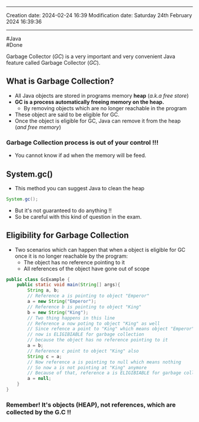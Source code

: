 

----
Creation date: 2024-02-24 16:39
Modification date: Saturday 24th February 2024 16:39:36

----

#Java  
#Done 

Garbage Collector (*GC*) is a very important and very convenient Java feature called Garbage Collector (*GC*).

## What is Garbage Collection?
- All Java objects are stored in programs memory **heap** (*a.k.a free store*)
- **GC is a process automatically freeing memory on the heap.**
	- By removing objects which are no longer reachable in the program
- These object are said to be eligible for GC.
- Once the object is eligible for GC, Java can remove it from the heap (*and free memory*)
### Garbage Collection process is out of your control !!!
- You cannot know if ad when the memory will be feed.

## System.gc()
- This method you can suggest Java to clean the heap
```java
System.gc();
```
- But it's not guaranteed to do anything !!
- So be careful with this kind of question in the exam.

## Eligibility for Garbage Collection

- Two scenarios which can happen that when a object is eligible for GC once it is no longer reachable by the program:
	- The object has no reference pointing to it
	- All references of the object have gone out of scope
```java
public class GcExample {
	public static void main(String[] args){
		String a, b;
		// Reference a is pointing to object "Emperor"
		a = new String("Emperor");
		// Reference b is pointing to object "King"
		b = new String("King");
		// Two thing happens in this line
		// Reference a now poting to object "King" as well
		// Since refence a point to "King" which means object "Emperor"
		// now is ELIGIBIABLE for garbage collection
		// because the object has no reference pointing to it
		a = b;
		// Reference c point to object "King" also
		String c = a;
		// Now reference a is pointing to null which means nothing
		// So now a is not pointing at "King" anymore
		// Because of that, reference a is ELIGIBIABLE for garbage collection
		a = null;
	}
}
```
### Remember! It's objects (HEAP), not references, which are collected by the G.C !!